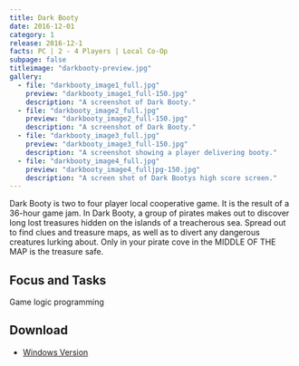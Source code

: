 ```yaml
---
title: Dark Booty
date: 2016-12-01
category: 1
release: 2016-12-1
facts: PC | 2 - 4 Players | Local Co-Op
subpage: false
titleimage: "darkbooty-preview.jpg"
gallery:
  - file: "darkbooty_image1_full.jpg"
    preview: "darkbooty_image1_full-150.jpg"
    description: "A screenshot of Dark Booty."
  - file: "darkbooty_image2_full.jpg"
    preview: "darkbooty_image2_full-150.jpg"
    description: "A screenshot of Dark Booty."
  - file: "darkbooty_image3_full.jpg"
    preview: "darkbooty_image3_full-150.jpg"
    description: "A screenshot showing a player delivering booty."
  - file: "darkbooty_image4_full.jpg"
    preview: "darkbooty_image4_fulljpg-150.jpg"
    description: "A screen shot of Dark Bootys high score screen."
---
```


Dark Booty is two to four player local cooperative game.
It is the result of a 36-hour game jam. In Dark Booty, a group of pirates makes out to discover long lost treasures hidden on the islands of a treacherous sea.
Spread out to find clues and treasure maps, as well as to divert any dangerous creatures lurking about. Only in your pirate cove in the MIDDLE OF THE MAP is the treasure safe.

## Focus and Tasks
Game logic programming

## Download
* [Windows Version](https://playful-interactive-environments.github.io/gamejam/2016/games/darkbooty.zip)
